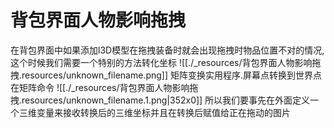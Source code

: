 # 背包界面人物影响拖拽


在背包界面中如果添加l3D模型在拖拽装备时就会出现拖拽时物品位置不对的情况,这个时候我们需要一个特别的方法转化坐标
![[./_resources/背包界面人物影响拖拽.resources/unknown_filename.png]]
矩阵变换实用程序.屏幕点转换到世界点在矩阵命令
![[./_resources/背包界面人物影响拖拽.resources/unknown_filename.1.png|352x0]]
所以我们要事先在外面定义一个三维变量来接收转换后的三维坐标并且在转换后赋值给正在拖动的图片

